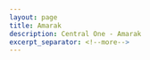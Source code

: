 ```yaml
---
layout: page
title: Amarak
description: Central One - Amarak
excerpt_separator: <!--more-->
---
```

